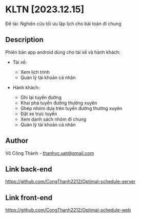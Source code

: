 # KLTN [2023.12.15]
Đề tài: Nghiên cứu tối ưu lập lịch cho bài toán đi chung

## Description
Phiên bản app android dùng cho tài xế và hành khách:

+ Tài xế:
  * Xem lịch trình
  * Quản lý tài khoản cá nhân

+ Hành khách:
  * Ghi lại tuyến đường
  * Khai phá tuyến đường thường xuyên
  * Ghép nhóm dựa trên tuyến đường thường xuyên
  * Đặt xe trực tuyến
  * Xem danh sách nhóm đi chung
  * Quản lý tài khoản cá nhân

## Author
Võ Công Thành - [thanhvc.uet@gmail.com](mailto:thanhvc.uet@gmail.com)

## Link back-end
https://github.com/CongThanh2212/Optimal-schedule-server

## Link front-end
https://github.com/CongThanh2212/Optimal-schedule-web
